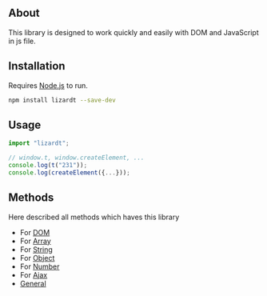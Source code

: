 ##  About
This library is designed to work quickly and easily with DOM and JavaScript in js file.

##  Installation
Requires [Node.js](https://nodejs.org/) to run.

```sh
npm install lizardt --save-dev
```

## Usage
```Javascript
import "lizardt";

// window.t, window.createElement, ...
console.log(t("231"));
console.log(createElement({...}));
```

##  Methods
Here described all methods which haves this library

- For [DOM](https://github.com/AlexeyYakovlev1/lizardt/tree/master/presentation/dom.md)
- For [Array](https://github.com/AlexeyYakovlev1/lizardt/tree/master/presentation/array.md)
- For [String](https://github.com/AlexeyYakovlev1/lizardt/tree/master/presentation/string.md)
- For [Object](https://github.com/AlexeyYakovlev1/lizardt/tree/master/presentation/object.md)
- For [Number](https://github.com/AlexeyYakovlev1/lizardt/tree/master/presentation/number.md)
- For [Ajax](https://github.com/AlexeyYakovlev1/lizardt/tree/master/presentation/ajax.md)
- [General](https://github.com/AlexeyYakovlev1/lizardt/tree/master/presentation/general.md)